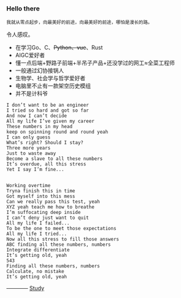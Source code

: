 ### Hello there

`我就从零点起步，向最美好的前途，向最美好的前途，哪怕是漫长的路。`

令人感叹。

- 在学习Go、C、~~Python、vue~~、Rust
- AIGC爱好者
- 懂一点后端+野路子前端+半吊子产品+还没学过的网工≈全菜工程师
- 一般通过幻协接锅人
- 生物学、社会学与哲学爱好者
- 电脑里不止有一款架空历史模组
- 并不是计科爷
```
I don’t want to be an engineer
I tried so hard and got so far
And now I can’t decide
All my life I’ve given my career
These numbers in my head
keep on spinning round and round yeah
I can only guess
What’s right? Should I stay?
Three more years
Just to waste away
Become a slave to all these numbers
It’s overdue, all this stress
Yet I say I’m fine...


Working overtime
Tryna finish this in time
Got myself into this mess
Can we really pass this test, yeah
XYZ yeah teach me how to breathe
I’m suffocating deep inside
I can’t deny just want to quit
All my life I failed...
To be the one to meet those expectations
All my life I tried...
Now all this stress to fill those answers
ABC finding all these numbers, numbers
Integrate differentiate
It’s getting old, yeah
543
Finding all these numbers, numbers
Calculate, no mistake
It’s getting old, yeah
```
———— [Study](https://www.youtube.com/watch?v=zMlH7RH6psw)
